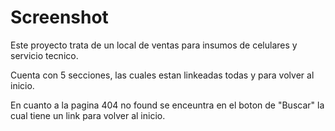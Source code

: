 # Screenshot

Este proyecto trata de un local de ventas para insumos de celulares y servicio tecnico.

Cuenta con 5 secciones, las cuales estan linkeadas todas y para volver al inicio.

En cuanto a la pagina 404 no found se enceuntra en el boton de "Buscar" la cual tiene un link para volver al inicio.
